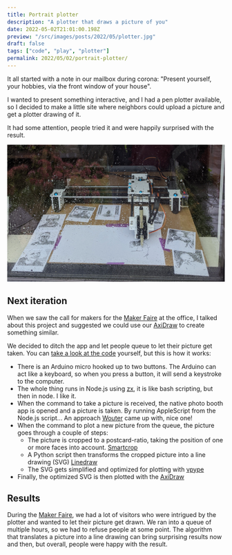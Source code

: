 ```yaml
---
title: Portrait plotter
description: "A plotter that draws a picture of you"
date: 2022-05-02T21:01:00.198Z
preview: "/src/images/posts/2022/05/plotter.jpg"
draft: false
tags: ["code", "play", "plotter"]
permalink: 2022/05/02/portrait-plotter/
---
```


It all started with a note in our mailbox during corona: "Present yourself, your hobbies, via the front window of your house".

I wanted to present something interactive, and I had a pen plotter available, so I decided to make a little site where neighbors could upload a picture and get a plotter drawing of it.

It had some attention, people tried it and were happily surprised with the result.

![A plotter viewed through a rainy window](/src/images/posts/2022/05/firstportraitplotter.jpg)

## Next iteration

When we saw the call for makers for the [Maker Faire](https://www.makerfairegent.be/) at the office, I talked about this project and suggested we could use our [AxiDraw](https://axidraw.com/) to create something similar.

We decided to ditch the app and let people queue to let their picture get taken. You can [take a look at the code](https://github.com/devinekask/postcard-portrait-plotter) yourself, but this is how it works:

- There is an Arduino micro hooked up to two buttons. The Arduino can act like a keyboard, so when you press a button, it will send a keystroke to the computer.
- The whole thing runs in Node.js using [zx](https://github.com/google/zx), it is like bash scripting, but then in node. I like it.
- When the command to take a picture is received, the native photo booth app is opened and a picture is taken. By running AppleScript from the Node.js script... An approach [Wouter](aboutme.be) came up with, nice one!
- When the command to plot a new picture from the queue, the picture goes through a couple of steps:
  - The picture is cropped to a postcard-ratio, taking the position of one or more faces into account. [Smartcrop](https://github.com/jwagner/smartcrop-sharp)
  - A Python script then transforms the cropped picture into a line drawing (SVG) [Linedraw](https://github.com/LingDong-/linedraw)
  - The SVG gets simplified and optimized for plotting with [vpype](https://vpype.readthedocs.io/en/latest/)
- Finally, the optimized SVG is then plotted with the [AxiDraw](https://axidraw.com/)

## Results

During the [Maker Faire](https://www.makerfairegent.be/), we had a lot of visitors who were intrigued by the plotter and wanted to let their picture get drawn. We ran into a queue of multiple hours, so we had to refuse people at some point. The algorithm that translates a picture into a line drawing can bring surprising results now and then, but overall, people were happy with the result.
